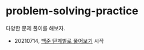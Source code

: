 # problem-solving-practice

다양한 문제 풀이를 해보자.

- 20210714, [백준 단계별로 풀어보기](https://www.acmicpc.net/step) 시작
 
